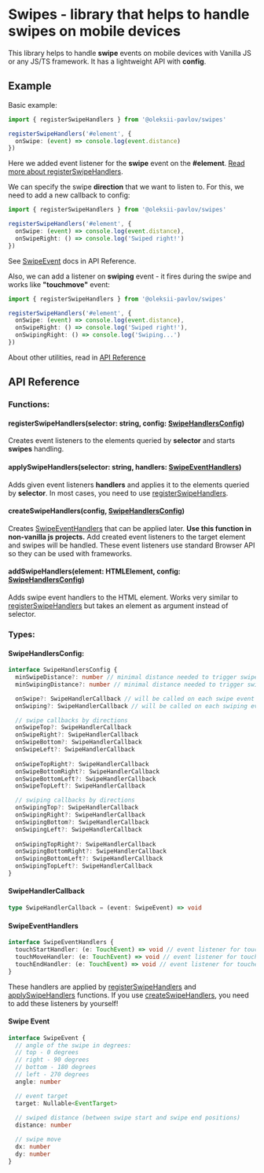 # Swipes - library that helps to handle swipes on mobile devices

This library helps to handle **swipe** events on mobile devices with Vanilla JS or any JS/TS framework. It has a lightweight API with **config**.

## Example

Basic example:

```ts
import { registerSwipeHandlers } from '@oleksii-pavlov/swipes'

registerSwipeHandlers('#element', {
  onSwipe: (event) => console.log(event.distance)
})
```

Here we added event listener for the **swipe** event on the **#element**. [Read more about registerSwipeHandlers](#registerswipehandlersselector-string-config-swipehandlersconfig).

We can specify the swipe **direction** that we want to listen to. For this, we need to add a new callback to config:

```ts
import { registerSwipeHandlers } from '@oleksii-pavlov/swipes'

registerSwipeHandlers('#element', {
  onSwipe: (event) => console.log(event.distance),
  onSwipeRight: () => console.log('Swiped right!')
})
```

See [SwipeEvent](#swipe-event) docs in API Reference.

Also, we can add a listener on **swiping** event - it fires during the swipe and works like **"touchmove"** event:

```ts
import { registerSwipeHandlers } from '@oleksii-pavlov/swipes'

registerSwipeHandlers('#element', {
  onSwipe: (event) => console.log(event.distance),
  onSwipeRight: () => console.log('Swiped right!'),
  onSwipingRight: () => console.log('Swiping...')
})
```

About other utilities, read in [API Reference](#api-reference) 

## API Reference

### **Functions:**
#### registerSwipeHandlers(selector: string, config: [SwipeHandlersConfig](#swipehandlersconfig))
Creates event listeners to the elements queried by **selector** and starts **swipes** handling.

#### applySwipeHandlers(selector: string, handlers: [SwipeEventHandlers](#swipeeventhandlers))
Adds given event listeners **handlers** and applies it to the elements queried by **selector**. In most cases, you need to use [registerSwipeHandlers](#registerswipehandlersselector-string-config-swipehandlersconfig).

#### createSwipeHandlers(config, [SwipeHandlersConfig](#swipehandlersconfig))
Creates [SwipeEventHandlers](#swipeeventhandlers) that can be applied later. 
**Use this function in non-vanilla js projects.** Add created event listeners to the target element and swipes will be handled. These event listeners use standard Browser API so they can be used with frameworks.

#### addSwipeHandlers(element: HTMLElement, config: [SwipeHandlersConfig](#swipehandlersconfig))
Adds swipe event handlers to the HTML element. Works very similar to [registerSwipeHandlers](#registerswipehandlersselector-string-config-swipehandlersconfig) but takes an element as argument instead of selector.

### **Types:**
#### SwipeHandlersConfig:
```ts
interface SwipeHandlersConfig {
  minSwipeDistance?: number // minimal distance needed to trigger swipe event
  minSwipingDistance?: number // minimal distance needed to trigger swiping event

  onSwipe?: SwipeHandlerCallback // will be called on each swipe event (any direction)
  onSwiping?: SwipeHandlerCallback // will be called on each swiping event (any direction)

  // swipe callbacks by directions 
  onSwipeTop?: SwipeHandlerCallback
  onSwipeRight?: SwipeHandlerCallback
  onSwipeBottom?: SwipeHandlerCallback
  onSwipeLeft?: SwipeHandlerCallback
  
  onSwipeTopRight?: SwipeHandlerCallback
  onSwipeBottomRight?: SwipeHandlerCallback
  onSwipeBottomLeft?: SwipeHandlerCallback
  onSwipeTopLeft?: SwipeHandlerCallback

  // swiping callbacks by directions
  onSwipingTop?: SwipeHandlerCallback
  onSwipingRight?: SwipeHandlerCallback
  onSwipingBottom?: SwipeHandlerCallback
  onSwipingLeft?: SwipeHandlerCallback
  
  onSwipingTopRight?: SwipeHandlerCallback
  onSwipingBottomRight?: SwipeHandlerCallback
  onSwipingBottomLeft?: SwipeHandlerCallback
  onSwipingTopLeft?: SwipeHandlerCallback
}
```

#### SwipeHandlerCallback
```ts
type SwipeHandlerCallback = (event: SwipeEvent) => void
```

#### SwipeEventHandlers
```ts
interface SwipeEventHandlers {
  touchStartHandler: (e: TouchEvent) => void // event listener for touchstart event
  touchMoveHandler: (e: TouchEvent) => void // event listener for touchmove event
  touchEndHandler: (e: TouchEvent) => void // event listener for touchend event
}
```
These handlers are applied by [registerSwipeHandlers](#registerswipehandlersselector-string-config-swipehandlersconfig) and [applySwipeHandlers](#applyswipehandlersselector-string-handlers-swipeeventhandlers) functions. If you use [createSwipeHandlers](#createswipehandlersconfig-swipehandlersconfig), you need to add these listeners by yourself!

#### Swipe Event
```ts
interface SwipeEvent {
  // angle of the swipe in degrees:
  // top - 0 degrees
  // right - 90 degrees
  // bottom - 180 degrees
  // left - 270 degrees
  angle: number

  // event target
  target: Nullable<EventTarget>
  
  // swiped distance (between swipe start and swipe end positions)
  distance: number

  // swipe move
  dx: number
  dy: number
}
```